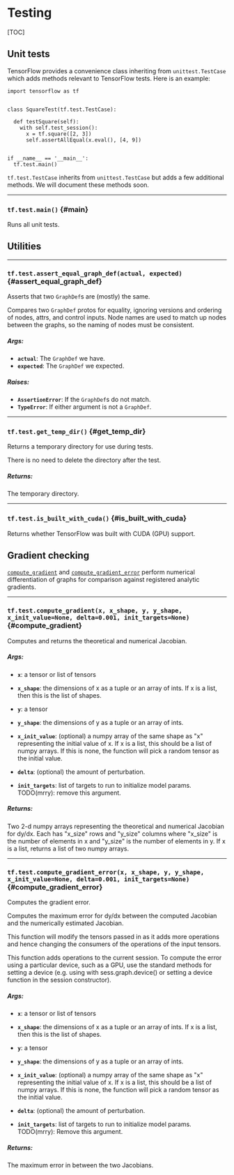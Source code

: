 <!-- This file is machine generated: DO NOT EDIT! -->

# Testing
[TOC]

## Unit tests

TensorFlow provides a convenience class inheriting from `unittest.TestCase`
which adds methods relevant to TensorFlow tests.  Here is an example:

    import tensorflow as tf


    class SquareTest(tf.test.TestCase):

      def testSquare(self):
        with self.test_session():
          x = tf.square([2, 3])
          self.assertAllEqual(x.eval(), [4, 9])


    if __name__ == '__main__':
      tf.test.main()


`tf.test.TestCase` inherits from `unittest.TestCase` but adds a few additional
methods.  We will document these methods soon.

- - -

### `tf.test.main()` {#main}

Runs all unit tests.



## Utilities

- - -

### `tf.test.assert_equal_graph_def(actual, expected)` {#assert_equal_graph_def}

Asserts that two `GraphDef`s are (mostly) the same.

Compares two `GraphDef` protos for equality, ignoring versions and ordering of
nodes, attrs, and control inputs.  Node names are used to match up nodes
between the graphs, so the naming of nodes must be consistent.

##### Args:


*  <b>`actual`</b>: The `GraphDef` we have.
*  <b>`expected`</b>: The `GraphDef` we expected.

##### Raises:


*  <b>`AssertionError`</b>: If the `GraphDef`s do not match.
*  <b>`TypeError`</b>: If either argument is not a `GraphDef`.


- - -

### `tf.test.get_temp_dir()` {#get_temp_dir}

Returns a temporary directory for use during tests.

There is no need to delete the directory after the test.

##### Returns:

  The temporary directory.


- - -

### `tf.test.is_built_with_cuda()` {#is_built_with_cuda}

Returns whether TensorFlow was built with CUDA (GPU) support.



## Gradient checking

[`compute_gradient`](#compute_gradient) and
[`compute_gradient_error`](#compute_gradient_error) perform numerical
differentiation of graphs for comparison against registered analytic gradients.

- - -

### `tf.test.compute_gradient(x, x_shape, y, y_shape, x_init_value=None, delta=0.001, init_targets=None)` {#compute_gradient}

Computes and returns the theoretical and numerical Jacobian.

##### Args:


*  <b>`x`</b>: a tensor or list of tensors
*  <b>`x_shape`</b>: the dimensions of x as a tuple or an array of ints. If x is a list,
  then this is the list of shapes.

*  <b>`y`</b>: a tensor
*  <b>`y_shape`</b>: the dimensions of y as a tuple or an array of ints.
*  <b>`x_init_value`</b>: (optional) a numpy array of the same shape as "x"
    representing the initial value of x. If x is a list, this should be a list
    of numpy arrays.  If this is none, the function will pick a random tensor
    as the initial value.
*  <b>`delta`</b>: (optional) the amount of perturbation.
*  <b>`init_targets`</b>: list of targets to run to initialize model params.
    TODO(mrry): remove this argument.

##### Returns:

  Two 2-d numpy arrays representing the theoretical and numerical
  Jacobian for dy/dx. Each has "x_size" rows and "y_size" columns
  where "x_size" is the number of elements in x and "y_size" is the
  number of elements in y. If x is a list, returns a list of two numpy arrays.


- - -

### `tf.test.compute_gradient_error(x, x_shape, y, y_shape, x_init_value=None, delta=0.001, init_targets=None)` {#compute_gradient_error}

Computes the gradient error.

Computes the maximum error for dy/dx between the computed Jacobian and the
numerically estimated Jacobian.

This function will modify the tensors passed in as it adds more operations
and hence changing the consumers of the operations of the input tensors.

This function adds operations to the current session. To compute the error
using a particular device, such as a GPU, use the standard methods for
setting a device (e.g. using with sess.graph.device() or setting a device
function in the session constructor).

##### Args:


*  <b>`x`</b>: a tensor or list of tensors
*  <b>`x_shape`</b>: the dimensions of x as a tuple or an array of ints. If x is a list,
  then this is the list of shapes.

*  <b>`y`</b>: a tensor
*  <b>`y_shape`</b>: the dimensions of y as a tuple or an array of ints.
*  <b>`x_init_value`</b>: (optional) a numpy array of the same shape as "x"
    representing the initial value of x. If x is a list, this should be a list
    of numpy arrays.  If this is none, the function will pick a random tensor
    as the initial value.
*  <b>`delta`</b>: (optional) the amount of perturbation.
*  <b>`init_targets`</b>: list of targets to run to initialize model params.
    TODO(mrry): Remove this argument.

##### Returns:

  The maximum error in between the two Jacobians.


